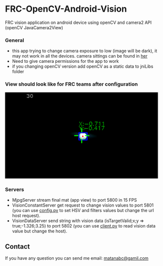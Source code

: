 # FRC-OpenCV-Android-Vision
FRC vision application on android device using openCV and camera2 API (openCV JavaCamera2View)

### General
 * this app trying to change camera exposure to low (image will be dark), it may not work in all the devices. camera sittings can be found in [her](openCVLibrary349/src/main/java/org/opencv/android/JavaCamera2View.java#L215)
 * Need to give camera permissions for the app to work
 * if you changing openCV version add openCV as a static data to jniLibs folder

### View should look like for FRC teams after configuration
![App view](/vision_test_screen_shoot.png)

### Servers
 * MjpgServer stream final mat (app view) to port 5800 in 15 FPS
 * VisionConstantServer get request to change vision values to port 5801 (you can use [config.py](config.py) to set HSV and filters values but change the url host request).
 * VisionDataServer send string with vision data (isTargetValid;x;y => true;-1.326;3.25) to port 5802 (you can use [client.py](client.py) to read vision data value but change the host).

## Contact
If you have any question you can send me email: matanabc@gamil.com
